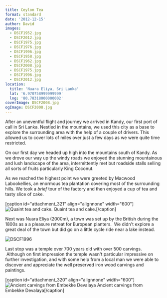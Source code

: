 ```yaml
---
title: Ceylon Tea
format: standard
date: '2012-12-15'
author: David
images:
  - DSCF1952.jpg
  - DSCF2012.jpg
  - DSCF1975.jpg
  - DSCF1976.jpg
  - DSCF1996.jpg
  - DSCF1958.jpg
  - DSCF1962.jpg
  - DSCF2008.jpg
  - DSCF1975.jpg
  - DSCF1996.jpg
  - DSCF2012.jpg
location:
  title: 'Nuara Eliya, Sri Lanka'
  lat: '6.970758999999999'
  lng: '80.78318000000002'
coverImage: DSCF2008.jpg
ogImage: DSCF2008.jpg
---
```

After an uneventful flight and journey we arrived in Kandy, our first port of call in Sri Lanka. Nestled in the mountains, we used this city as a base to explore the surrounding area with the help of a couple of drivers. This allowed us to cover lots of miles over just a few days as we were quite time restricted.

On our first day we headed up high into the mountains south of Kandy. As we drove our way up the windy roads we enjoyed the stunning mountainous and lush landscape of the area, intermittently met but roadside stalls selling all sorts of fruits particularly King Coconut.

As we reached the highest point we were greeted by Macwood Labookellies, an enormous tea plantation covering most of the surrounding hills. We took a _brief_ tour of the factory and then enjoyed a cup of tea and tasty slice of cake.

\[caption id="attachment\_321" align="alignnone" width="600"\]![Quaint tea and cake.](images/DSCF1975.jpg) Quaint tea and cake.\[/caption\]

Next was Nuara Eliya (2000m), a town was set up by the British during the 1800s as a a pleasure retreat for European planters.  We didn't explore a great deal of the town but did go on a little cycle ride near a lake instead.

![DSCF1996](images/DSCF1996.jpg)

Last stop was a temple over 700 years old with over 500 carvings.  Although on first impression the temple wasn't particular impressive on further investigation, and with some help from a local man we were able to discover and appreciate the well preserved iron wood carvings and paintings.

\[caption id="attachment\_320" align="alignnone" width="600"\]![Ancient carvings from Embekke Devalaya](images/DSCF2012.jpg) Ancient carvings from Embekke Devalaya\[/caption\]
